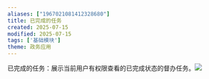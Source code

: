```yaml
---
aliases: ["1967021081412328680"]
title: 已完成的任务
created: 2025-07-15
modified: 2025-07-15
tags: ['基础模块']
theme: 政务应用
---
```


已完成的任务：展示当前用户有权限查看的已完成状态的督办任务。![](https://myhelpdoc.oss-cn-heyuan.aliyuncs.com/mdimages/bd56c2b74ebf6c0cdfbbcce66471004f.jpg)